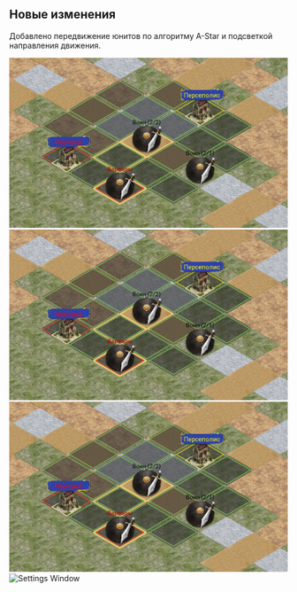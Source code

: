 ## Новые изменения

Добавлено передвижение юнитов по алгоритму A-Star и подсветкой направления движения.

![Передвижение юнитов](screenshots/movement.png?raw=true "Unit movement")
![Передвижение юнитов](/screenshots/movement.png?raw=true "Unit movement")
[![solarized dualmode](https://github.com/xXZyzzXx/Kivy-RPG-Game/raw/master/screenshots/movement.png)](#features)
![Settings Window](https://raw.github.com/xXZyzzXx/Kivy-RPG-Game/master/screenshots/movement.png)
